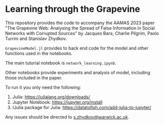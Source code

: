 # Learning through the Grapevine

This repository provides the code to accompany the AAMAS 2023 paper "The Grapevine Web: Analysing the Spread of False Information in Social Networks with Corrupted Sources" by Jacques Bara, Charlie Pilgrim, Paolo Turrini and Stanislav Zhydkov. 

`GrapevineModel.jl` provides to back end code for the model and other functions used in the notebooks.

The main tutorial notebook is `network_learning.ipynb`. 

Other notebooks provide experiments and analysis of model, including those included in the paper.

To run it you only need the following:

1. Julia: https://julialang.org/downloads/
2. Jupyter Notebook: https://jupyter.org/install
3. IJulia package for Julia: https://datatofish.com/add-julia-to-jupyter/

Any issues should be directed to s.zhydkov@warwick.ac.uk. 
